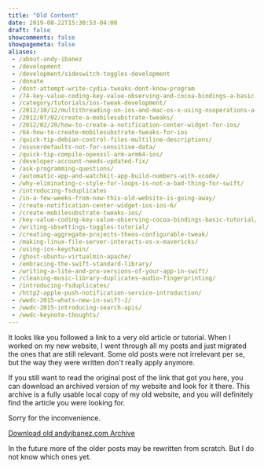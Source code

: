 ```yaml
---
title: "Old Content"
date: 2019-08-22T15:30:53-04:00
draft: false
showcomments: false
showpagemeta: false
aliases:
 - /about-andy-ibanez
 - /development
 - /development/sideswitch-toggles-development
 - /donate
 - /dont-attempt-write-cydia-tweaks-dont-know-program
 - /74-key-value-coding-key-value-observing-and-cocoa-bindings-a-basic-tutorial
 - /category/tutorials/ios-tweak-development/
 - /2012/10/12/multithreading-on-ios-and-mac-os-x-using-nsoperations-a-friendly-tutorial/
 - /2012/07/02/create-a-mobilesubstrate-tweaks/
 - /2012/02/20/how-to-create-a-notification-center-widget-for-ios/
 - /64-how-to-create-mobilesubstrate-tweaks-for-ios
 - /quick-tip-debian-control-files-multiline-descriptions/
 - /nsuserdefaults-not-for-sensitive-data/
 - /quick-tip-compile-openssl-arm-arm64-ios/
 - /developer-account-needs-updated-fix/
 - /ask-programming-questions/
 - /automatic-app-and-watchkit-app-build-numbers-with-xcode/
 - /why-eliminating-c-style-for-loops-is-not-a-bad-thing-for-swift/
 - /introducing-fsduplicates
 - /in-a-few-weeks-from-now-this-old-website-is-going-away/
 - /create-notification-center-widget-ios-ios-6/
 - /create-mobilesubstrate-tweaks-ios/
 - /key-value-coding-key-value-observing-cocoa-bindings-basic-tutorial/
 - /writing-sbsettings-toggles-tutorial/
 - /creating-aggregate-projects-theos-configurable-tweak/
 - /making-linux-file-server-interacts-os-x-mavericks/
 - /using-ios-keychain/
 - /ghost-ubuntu-virtualmin-apache/
 - /embracing-the-swift-standard-library/
 - /writing-a-lite-and-pro-versions-of-your-app-in-swift/
 - /cleaning-music-library-duplicates-audio-fingerprinting/
 - /introducing-fsduplicates/
 - /http2-apple-push-notification-service-introduction/
 - /wwdc-2015-whats-new-in-swift-2/
 - /wwdc-2015-introducing-search-apis/
 - /wwdc-keynote-thoughts/
---
```


It looks like you followed a link to a very old article or tutorial. When I worked on my new website, I went through all my posts and just migrated the ones that are still relevant. Some old posts were not irrelevant per se, but the way they were written don't really apply anymore.

If you still want to read the original post of the link that got you here, you can download an archived version of my website and look for it there. This archive is a fully usable local copy of my old website, and you will definitely find the article you were looking for.

Sorry for the inconvenience.

[Download old andyibanez.com Archive](/archives/old-website.zip)

In the future more of the older posts may be rewritten from scratch. But I do not know which ones yet.